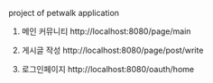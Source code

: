 project of petwalk application

1. 메인 커뮤니티
http://localhost:8080/page/main

2. 게시글 작성
http://localhost:8080/page/post/write


3. 로그인페이지 
http://localhost:8080/oauth/home
